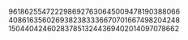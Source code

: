 9618625547222986927630645009478190388066
4086163560269382383336670701667498204248
1504404246028378513244369402014097078662
